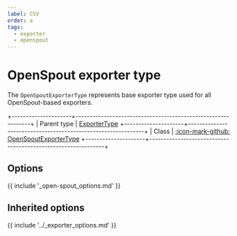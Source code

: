 ```yaml
---
label: CSV
order: a
tags:
  - exporter
  - openspout
---
```


# OpenSpout exporter type

The `OpenSpoutExporterType` represents base exporter type used for all OpenSpout-based exporters.

+---------------------+--------------------------------------------------------------+
| Parent type         | [ExporterType](../exporter.md)
+---------------------+--------------------------------------------------------------+
| Class               | [:icon-mark-github: OpenSpoutExporterType](https://github.com/Kreyu/data-table-open-spout-bundle/blob/main/src/Bridge/OpenSpout/Exporter/Type/OpenSpoutExporterType.php)
+---------------------+--------------------------------------------------------------+

## Options

{{ include '_open-spout_options.md' }}

## Inherited options

{{ include '../_exporter_options.md' }}
